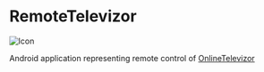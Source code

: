 # RemoteTelevizor

![Icon](https://raw.github.com/petrj/OnlineTelevizor/master/Graphics/Icon.png)


Android application representing remote control of [OnlineTelevizor](https://github.com/petrj/OnlineTelevizor)